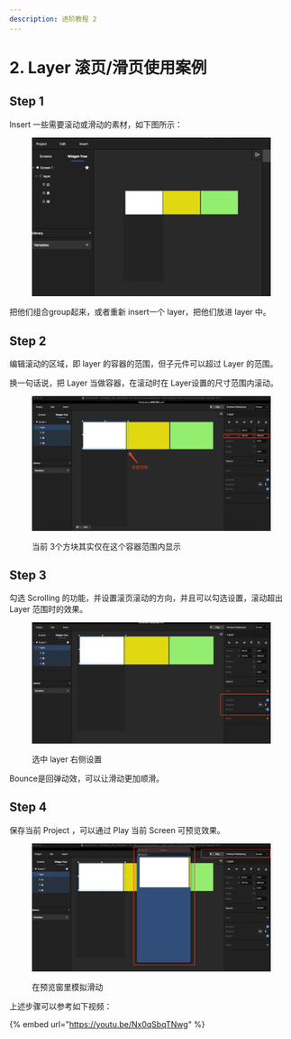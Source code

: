 ```yaml
---
description: 进阶教程 2
---
```


# 2. Layer 滚页/滑页使用案例

## Step 1

Insert 一些需要滚动或滑动的素材，如下图所示：

<figure><img src="../.gitbook/assets/企业微信截图_a43c8dfa-f110-40b6-9410-c3cd2920a478.png" alt=""><figcaption></figcaption></figure>

把他们组合group起来，或者重新 insert一个 layer，把他们放进 layer 中。

## Step 2

编辑滚动的区域，即 layer 的容器的范围，但子元件可以超过 Layer 的范围。

换一句话说，把 Layer 当做容器，在滚动时在 Layer设置的尺寸范围内滚动。&#x20;

<figure><img src="../.gitbook/assets/企业微信截图_2e5ba782-3409-4769-a14a-9500508d7c3d.png" alt=""><figcaption><p>当前 3个方块其实仅在这个容器范围内显示</p></figcaption></figure>



## Step 3

勾选 Scrolling 的功能，并设置滚页滚动的方向，并且可以勾选设置，滚动超出 Layer 范围时的效果。

<figure><img src="../.gitbook/assets/企业微信截图_855675cf-954d-4435-827f-d53b4614f4f7.png" alt=""><figcaption><p>选中 layer 右侧设置</p></figcaption></figure>

Bounce是回弹动效，可以让滑动更加顺滑。

## Step 4

保存当前 Project ，可以通过 Play 当前 Screen 可预览效果。

<figure><img src="../.gitbook/assets/企业微信截图_61e8124e-f143-4704-bd27-f63e88c2240a.png" alt=""><figcaption><p>在预览窗里模拟滑动</p></figcaption></figure>





上述步骤可以参考如下视频：

{% embed url="https://youtu.be/Nx0qSbqTNwg" %}

